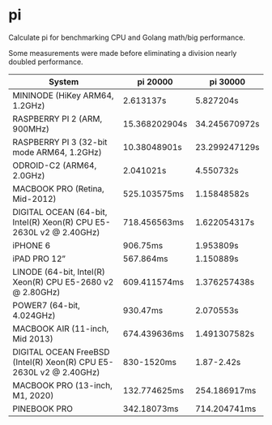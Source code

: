 pi
==
Calculate pi for benchmarking CPU and Golang math/big performance.

Some measurements were made before eliminating a division nearly doubled performance.

|System|pi 20000|pi 30000|
|------|--------|--------|
|MININODE (HiKey ARM64, 1.2GHz)|2.613137s|5.827204s|
|RASPBERRY PI 2 (ARM, 900MHz)|15.368202904s|34.245670972s|
|RASPBERRY PI 3 (32-bit mode ARM64, 1.2GHz)|10.38048901s|23.299247129s|
|ODROID-C2 (ARM64, 2.0GHz)|2.041021s|4.550732s|
|MACBOOK PRO (Retina, Mid-2012)|525.103575ms|1.15848582s|
|DIGITAL OCEAN (64-bit, Intel(R) Xeon(R) CPU E5-2630L v2 @ 2.40GHz)|718.456563ms|1.622054317s|
|iPHONE 6|906.75ms|1.953809s|
|iPAD PRO 12”|567.864ms|1.150889s|
|LINODE (64-bit, Intel(R) Xeon(R) CPU E5-2680 v2 @ 2.80GHz)|609.411574ms|1.376257438s|
|POWER7 (64-bit, 4.024GHz)|930.47ms|2.070553s|
|MACBOOK AIR (11-inch, Mid 2013)|674.439636ms|1.491307582s|
|DIGITAL OCEAN FreeBSD (Intel(R) Xeon(R) CPU E5-2630L v2 @ 2.40GHz)|830-1520ms|1.87-2.42s|
|MACBOOK PRO (13-inch, M1, 2020)|132.774625ms|254.186917ms|
|PINEBOOK PRO|342.18073ms|714.204741ms|
